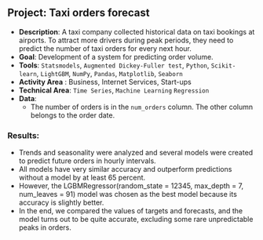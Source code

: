 ## Project: Taxi orders forecast
* **Description**: A taxi company collected historical data on taxi bookings at airports. To attract more drivers during peak periods, they need to predict the number of taxi orders for every next hour. 
* **Goal**: Development of a system for predicting order volume.
* **Tools**: `Statsmodels`, `Augmented Dickey-Fuller test`, `Python`, `Scikit-learn`, `LightGBM`, `NumPy`, `Pandas`, `Matplotlib`, `Seaborn`
* **Activity Area** : Business, Internet Services, Start-ups
* **Technical Area**: `Time Series`, `Machine Learning` `Regression`
* **Data**:
  - The number of orders is in the `num_orders` column. The other column belongs to the order date. 
  
### Results:
- Trends and seasonality were analyzed and several models were created to predict future orders in hourly intervals. 
- All models have very similar accuracy and outperform predictions without a model by at least 65 percent.
- However, the LGBMRegressor(random_state = 12345, max_depth = 7, num_leaves = 91) model was chosen as the best model because its accuracy is slightly better.
- In the end, we compared the values of targets and forecasts, and the model turns out to be quite accurate, excluding some rare unpredictable peaks in orders.

